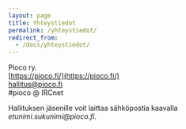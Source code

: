 ```yaml
---
layout: page
title: Yhteystiedot
permalink: /yhteystiedot/
redirect_from:
  - /docs/yhteystiedot/
---
```


Pioco ry.<br />
[https://pioco.fi/](https://pioco.fi/)<br />
[hallitus@pioco.fi](mailto:hallitus@pioco.fi)<br />
#pioco @ IRCnet

Hallituksen jäsenille voit laittaa sähköpostia kaavalla
_etunimi.sukunimi@pioco.fi_.
